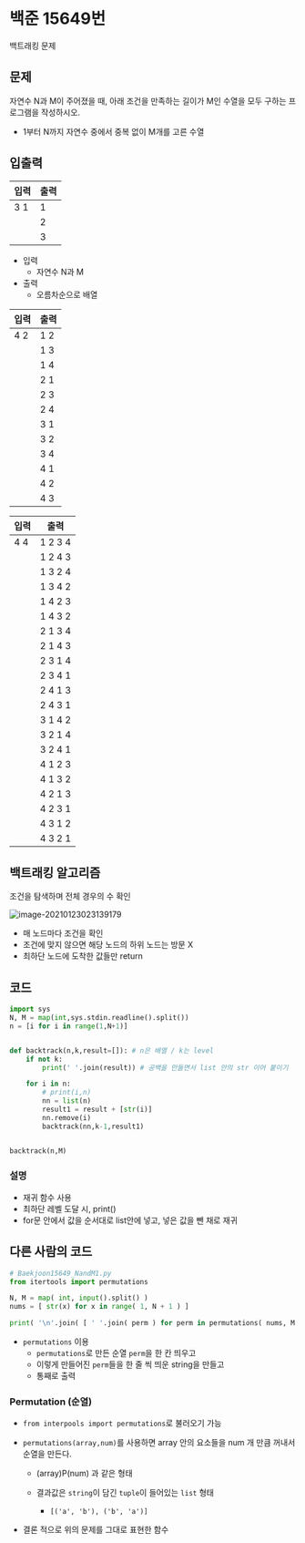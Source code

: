 # 백준 15649번

백트래킹 문제

## 문제

자연수 N과 M이 주어졌을 때, 아래 조건을 만족하는 길이가 M인 수열을 모두 구하는 프로그램을 작성하시오.

- 1부터 N까지 자연수 중에서 중복 없이 M개를 고른 수열



## 입출력

| 입력 | 출력 |
| ---- | ---- |
| 3 1  | 1    |
|      | 2    |
|      | 3    |

- 입력
  - 자연수 N과 M
- 출력
  - 오름차순으로 배열

| 입력 | 출력 |
| ---- | ---- |
| 4 2  | 1 2  |
|      | 1 3  |
|      | 1 4  |
|      | 2 1  |
|      | 2 3  |
|      | 2 4  |
|      | 3 1  |
|      | 3 2  |
|      | 3 4  |
|      | 4 1  |
|      | 4 2  |
|      | 4 3  |



| 입력 | 출력    |
| ---- | ------- |
| 4 4  | 1 2 3 4 |
|      | 1 2 4 3 |
|      | 1 3 2 4 |
|      | 1 3 4 2 |
|      | 1 4 2 3 |
|      | 1 4 3 2 |
|      | 2 1 3 4 |
|      | 2 1 4 3 |
|      | 2 3 1 4 |
|      | 2 3 4 1 |
|      | 2 4 1 3 |
|      | 2 4 3 1 |
|      | 3 1 4 2 |
|      | 3 2 1 4 |
|      | 3 2 4 1 |
|      | 4 1 2 3 |
|      | 4 1 3 2 |
|      | 4 2 1 3 |
|      | 4 2 3 1 |
|      | 4 3 1 2 |
|      | 4 3 2 1 |



## 백트래킹 알고리즘

조건을 탐색하며 전체 경우의 수 확인

![image-20210123023139179](bj_15649_(backtracking).assets/image-20210123023139179.png)

- 매 노드마다 조건을 확인
- 조건에 맞지 않으면 해당 노드의 하위 노드는 방문 X
- 최하단 노드에 도착한 값들만 return



## 코드

```python
import sys
N, M = map(int,sys.stdin.readline().split())
n = [i for i in range(1,N+1)]


def backtrack(n,k,result=[]): # n은 배열 / k는 level
    if not k:
        print(' '.join(result)) # 공백을 만들면서 list 안의 str 이어 붙이기

    for i in n:
        # print(i,n)
        nn = list(n)
        result1 = result + [str(i)]
        nn.remove(i)
        backtrack(nn,k-1,result1)


backtrack(n,M)
```



### 설명

- 재귀 함수 사용
- 최하단 레벨 도달 시, print()
- for문 안에서 값을 순서대로 list안에 넣고, 넣은 값을 뺀 채로 재귀



## 다른 사람의 코드

```python
# Baekjoon15649_NandM1.py
from itertools import permutations

N, M = map( int, input().split() )
nums = [ str(x) for x in range( 1, N + 1 ) ]

print( '\n'.join( [ ' '.join( perm ) for perm in permutations( nums, M ) ] ) )

```

- `permutations` 이용
  - `permutations`로 만든 순열 `perm`을 한 칸 띄우고
  - 이렇게 만들어진 `perm`들을 한 줄 씩 띄운 string을 만들고
  - 통째로 출력

### Permutation (순열)

- `from interpools import permutations`로 불러오기 가능

- `permutations(array,num)`를 사용하면 array 안의 요소들을 num 개 만큼 꺼내서 순열을 만든다.

  - (array)P(num) 과 같은 형태

  - 결과값은 `string`이 담긴 `tuple`이 들어있는 `list` 형태
    - `[('a', 'b'), ('b', 'a')]`



- 결론 적으로 위의 문제를 그대로 표현한 함수
